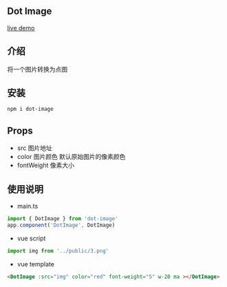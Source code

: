 ## Dot Image
[live demo](http://dot-image.hejian.club/)

## 介绍
将一个图片转换为点图

## 安装
```bash
npm i dot-image
```

## Props
- src 图片地址
- color 图片颜色 默认原始图片的像素颜色
- fontWeight 像素大小

## 使用说明
- main.ts

```js
import { DotImage } from 'dot-image'
app.component('DotImage', DotImage)
```

- vue script
```js
import img from '../public/3.png'
```
- vue template
```html
<DotImage :src="img" color="red" font-weight="5" w-20 ma ></DotImage>
```
